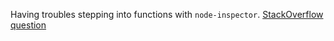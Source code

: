 Having troubles stepping into functions with `node-inspector`.
[StackOverflow question](http://stackoverflow.com/questions/30083543/debug-remote-mocha-js-test-with-node-inspector?noredirect=1)
